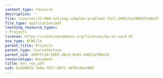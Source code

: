 ```yaml
---
content_type: resource
description: ''
file: /courses/12-000-solving-complex-problems-fall-2003/ba2980357e8a7b1788f2a9fbcdae3005_env_res.pdf
file_type: application/pdf
learning_resource_types:
- Projects
license: https://creativecommons.org/licenses/by-nc-sa/4.0/
ocw_type: OCWFile
parent_title: Projects
parent_type: CourseSection
parent_uid: dd9ffc10-50bf-d6cd-6e01-44621a70ba19
resourcetype: Document
title: env_res.pdf
uid: ba298035-7e8a-7b17-88f2-a9fbcdae3005
---
```

